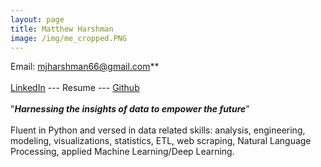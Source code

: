 ```yaml
---
layout: page
title: Matthew Harshman
image: /img/me_cropped.PNG
---
```


Email: mjharshman66@gmail.com** <br/>
<br/>
[LinkedIn](https://www.linkedin.com/in/matthew-harshman-841584188/) --- Resume --- [Github](https://github.com/mjh09)<br/>
<br/>
"**_Harnessing the insights of data to empower the future_**"<br/>
<br/>
Fluent in Python and versed in data related skills: analysis, engineering, modeling, visualizations, statistics, ETL, web scraping, Natural Language Processing, applied Machine Learning/Deep Learning. 
